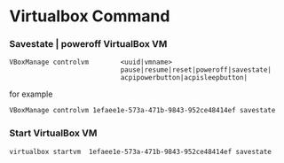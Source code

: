 
Virtualbox Command
=================================================


### Savestate | poweroff VirtualBox VM
```
VBoxManage controlvm        <uuid|vmname>
                            pause|resume|reset|poweroff|savestate|
                            acpipowerbutton|acpisleepbutton|
```

for example 
```sh
VBoxManage controlvm 1efaee1e-573a-471b-9843-952ce48414ef savestate
```


### Start VirtualBox VM
```sh
virtualbox startvm  1efaee1e-573a-471b-9843-952ce48414ef savestate
```
